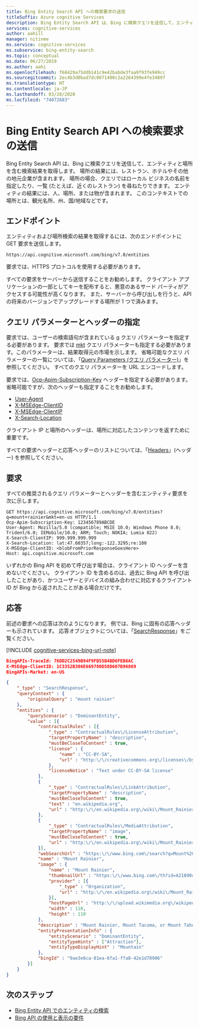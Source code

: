 ```yaml
---
title: Bing Entity Search API への検索要求の送信
titleSuffix: Azure cognitive Services
description: Bing Entity Search API は、Bing に検索クエリを送信して、エンティティと場所を含む検索結果を取得します。
services: cognitive-services
author: aahill
manager: nitinme
ms.service: cognitive-services
ms.subservice: bing-entity-search
ms.topic: conceptual
ms.date: 06/27/2019
ms.author: aahi
ms.openlocfilehash: f68429a75ddb141c9e42babde3faa9f93fe949cc
ms.sourcegitcommit: 2ec4b3d0bad7dc0071400c2a2264399e4fe34897
ms.translationtype: HT
ms.contentlocale: ja-JP
ms.lasthandoff: 03/28/2020
ms.locfileid: "74072683"
---
```

# <a name="sending-search-requests-to-the-bing-entity-search-api"></a>Bing Entity Search API への検索要求の送信

Bing Entity Search API は、Bing に検索クエリを送信して、エンティティと場所を含む検索結果を取得します。 場所の結果には、レストラン、ホテルやその他の地元企業が含まれます。 場所の場合、クエリではローカル ビジネスの名前を指定したり、一覧 (たとえば、近くのレストラン) を尋ねたりできます。 エンティティの結果には、人、場所、または物が含まれます。 このコンテキストでの場所とは、観光名所、州、国/地域などです。

## <a name="the-endpoint"></a>エンドポイント

エンティティおよび場所検索の結果を取得するには、次のエンドポイントに GET 要求を送信します。  

```
https://api.cognitive.microsoft.com/bing/v7.0/entities
```

要求では、HTTPS プロトコルを使用する必要があります。

すべての要求をサーバーから送信することをお勧めします。 クライアント アプリケーションの一部としてキーを配布すると、悪意のあるサード パーティがアクセスする可能性が高くなります。 また、サーバーから呼び出しを行うと、API の将来のバージョンでアップグレードする場所が 1 つで済みます。

## <a name="specifying-query-parameters-and-headers"></a>クエリ パラメーターとヘッダーの指定

要求では、ユーザーの検索語句が含まれている [q](https://docs.microsoft.com/rest/api/cognitiveservices-bingsearch/bing-entities-api-v7-reference#query) クエリ パラメーターを指定する必要があります。 要求では [mkt](https://docs.microsoft.com/rest/api/cognitiveservices-bingsearch/bing-entities-api-v7-reference#mkt) クエリ パラメーターも指定する必要があります。このパラメーターは、結果取得元の市場を示します。 省略可能なクエリ パラメーターの一覧については、「[Query Parameters (クエリ パラメーター)](https://docs.microsoft.com/rest/api/cognitiveservices-bingsearch/bing-entities-api-v7-reference#query-parameters)」を参照してください。 すべてのクエリ パラメーターを URL エンコードします。  
  
要求では、[Ocp-Apim-Subscription-Key](https://docs.microsoft.com/rest/api/cognitiveservices-bingsearch/bing-entities-api-v7-reference#subscriptionkey) ヘッダーを指定する必要があります。 省略可能ですが、次のヘッダーも指定することをお勧めします。  
  
-   [User-Agent](https://docs.microsoft.com/rest/api/cognitiveservices-bingsearch/bing-entities-api-v7-reference#useragent)  
-   [X-MSEdge-ClientID](https://docs.microsoft.com/rest/api/cognitiveservices-bingsearch/bing-entities-api-v7-reference#clientid)  
-   [X-MSEdge-ClientIP](https://docs.microsoft.com/rest/api/cognitiveservices-bingsearch/bing-entities-api-v7-reference#clientip)  
-   [X-Search-Location](https://docs.microsoft.com/rest/api/cognitiveservices-bingsearch/bing-entities-api-v7-reference#location)  

クライアント IP と場所のヘッダーは、場所に対応したコンテンツを返すために重要です。  

すべての要求ヘッダーと応答ヘッダーのリストについては、「[Headers](https://docs.microsoft.com/rest/api/cognitiveservices-bingsearch/bing-entities-api-v7-reference#headers)」(ヘッダー) を参照してください。

## <a name="the-request"></a>要求

すべての推奨されるクエリ パラメーターとヘッダーを含むエンティティ要求を次に示します。 

```  
GET https://api.cognitive.microsoft.com/bing/v7.0/entities?q=mount+rainier&mkt=en-us HTTP/1.1  
Ocp-Apim-Subscription-Key: 123456789ABCDE  
User-Agent: Mozilla/5.0 (compatible; MSIE 10.0; Windows Phone 8.0; Trident/6.0; IEMobile/10.0; ARM; Touch; NOKIA; Lumia 822)  
X-Search-ClientIP: 999.999.999.999  
X-Search-Location: lat:47.60357;long:-122.3295;re:100  
X-MSEdge-ClientID: <blobFromPriorResponseGoesHere>  
Host: api.cognitive.microsoft.com  
```  

いずれかの Bing API を初めて呼び出す場合は、クライアント ID ヘッダーを含めないでください。 クライアント ID を含めるのは、過去に Bing API を呼び出したことがあり、かつユーザーとデバイスの組み合わせに対応するクライアント ID が Bing から返されたことがある場合だけです。

## <a name="the-response"></a>応答

前述の要求への応答は次のようになります。 例では、Bing に固有の応答ヘッダーも示されています。 応答オブジェクトについては、「[SearchResponse](https://docs.microsoft.com/rest/api/cognitiveservices-bingsearch/bing-entities-api-v7-reference#searchresponse)」をご覧ください。

[!INCLUDE [cognitive-services-bing-url-note](../../../../includes/cognitive-services-bing-url-note.md)]

```json
BingAPIs-TraceId: 76DD2C2549B94F9FB55B4BD6FEB6AC
X-MSEdge-ClientID: 1C3352B306E669780D58D607B96869
BingAPIs-Market: en-US

{
    "_type" : "SearchResponse",
    "queryContext" : {
        "originalQuery" : "mount rainier"
    },
    "entities" : {
        "queryScenario" : "DominantEntity",
        "value" : [{
            "contractualRules" : [{
                "_type" : "ContractualRules\/LicenseAttribution",
                "targetPropertyName" : "description",
                "mustBeCloseToContent" : true,
                "license" : {
                    "name" : "CC-BY-SA",
                    "url" : "http:\/\/creativecommons.org\/licenses\/by-sa\/3.0\/"
                },
                "licenseNotice" : "Text under CC-BY-SA license"
            },
            {
                "_type" : "ContractualRules\/LinkAttribution",
                "targetPropertyName" : "description",
                "mustBeCloseToContent" : true,
                "text" : "en.wikipedia.org",
                "url" : "http:\/\/en.wikipedia.org\/wiki\/Mount_Rainier"
            },
            {
                "_type" : "ContractualRules\/MediaAttribution",
                "targetPropertyName" : "image",
                "mustBeCloseToContent" : true,
                "url" : "http:\/\/en.wikipedia.org\/wiki\/Mount_Rainier"
            }],
            "webSearchUrl" : "https:\/\/www.bing.com\/search?q=Mount%20Rainier...",
            "name" : "Mount Rainier",
            "image" : {
                "name" : "Mount Rainier",
                "thumbnailUrl" : "https:\/\/www.bing.com\/th?id=A21890c0e1f...",
                "provider" : [{
                    "_type" : "Organization",
                    "url" : "http:\/\/en.wikipedia.org\/wiki\/Mount_Rainier"
                }],
                "hostPageUrl" : "http:\/\/upload.wikimedia.org\/wikipedia...",
                "width" : 110,
                "height" : 110
            },
            "description" : "Mount Rainier, Mount Tacoma, or Mount Tahoma is the highest...",
            "entityPresentationInfo" : {
                "entityScenario" : "DominantEntity",
                "entityTypeHints" : ["Attraction"],
                "entityTypeDisplayHint" : "Mountain"
            },
            "bingId" : "9ae3e6ca-81ea-6fa1-ffa0-42e1d78906"
        }]
    }
}
```


## <a name="next-steps"></a>次のステップ

* [Bing Entity API でのエンティティの検索](search-for-entities.md)
* [Bing API の使用と表示の要件](../use-display-requirements.md)